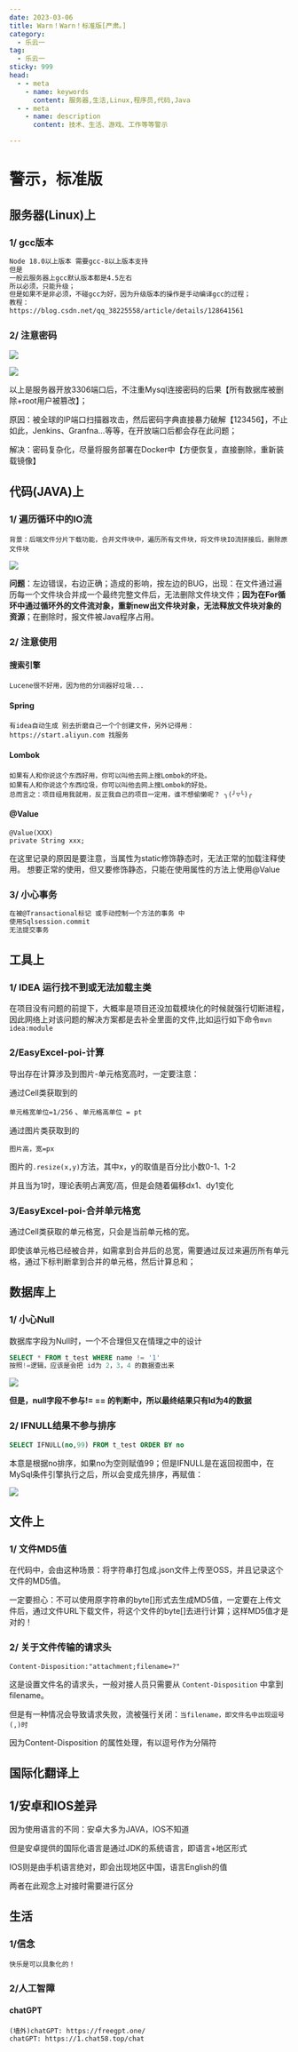 ```yaml
---
date: 2023-03-06
title: Warn！Warn！标准版[严肃。]
category: 
  - 乐云一
tag:
  - 乐云一
sticky: 999
head:
  - - meta
    - name: keywords
      content: 服务器,生活,Linux,程序员,代码,Java
  - - meta
    - name: description
      content: 技术、生活、游戏、工作等等警示

---
```


# 警示，标准版

## 服务器(Linux)上

### 1/ gcc版本

```xml
Node 18.0以上版本 需要gcc-8以上版本支持
但是
一般云服务器上gcc默认版本都是4.5左右
所以必须，只能升级；
但是如果不是非必须，不碰gcc为好，因为升级版本的操作是手动编译gcc的过程；
教程：
https://blog.csdn.net/qq_38225558/article/details/128641561
```

### 2/ 注意密码

![](https://leyunone-img.oss-cn-hangzhou.aliyuncs.com/image/2023-03-06/052b7683-a565-4cbd-b3e0-2c7ce8a1436b.JPG)

![](https://leyunone-img.oss-cn-hangzhou.aliyuncs.com/image/2023-03-06/838658c0-c7b0-4f21-9856-56c7ce8cc122.JPG)

以上是服务器开放3306端口后，不注重Mysql连接密码的后果【所有数据库被删除+root用户被篡改】；

原因：被全球的IP端口扫描器攻击，然后密码字典直接暴力破解【123456】，不止如此，Jenkins、Granfna...等等，在开放端口后都会存在此问题；

解决：密码复杂化，尽量将服务部署在Docker中【方便恢复，直接删除，重新装载镜像】

## 代码(JAVA)上

### 1/ 遍历循环中的IO流

```
背景：后端文件分片下载功能，合并文件块中，遍历所有文件块，将文件块IO流拼接后，删除原文件块
```

![](https://leyunone-img.oss-cn-hangzhou.aliyuncs.com/image/2023-03-06/2aeb0b6e-689b-454b-a214-0ad9351a011a.png)

**问题**：左边错误，右边正确；造成的影响，按左边的BUG，出现：在文件通过遍历每一个文件块合并成一个最终完整文件后，无法删除文件块文件；**因为在For循环中通过循环外的文件流对象，重新new出文件块对象，无法释放文件块对象的资源**；在删除时，报文件被Java程序占用。

### 2/ 注意使用

#### 搜索引擎

```
Lucene很不好用，因为他的分词器好垃圾...
```

#### Spring

```
有idea自动生成 别去折磨自己一个个创建文件，另外记得用：https://start.aliyun.com 找服务
```

#### Lombok

```
如果有人和你说这个东西好用，你可以叫他去网上搜Lombok的坏处。
如果有人和你说这个东西垃圾，你可以叫他去网上搜Lombok的好处。
总而言之：项目组用我就用，反正我自己的项目一定用，谁不想偷懒呢？ ╮(╯▽╰)╭
```

#### @Value

```
@Value(XXX)
private String xxx;
```

在这里记录的原因是要注意，当属性为static修饰静态时，无法正常的加载注释使用。
想要正常的使用，但又要修饰静态，只能在使用属性的方法上使用@Value

### 3/ 小心事务

```markdown
在被@Transactional标记 或手动控制一个方法的事务 中
使用Sqlsession.commit
无法提交事务
```

## 工具上

### 1/ IDEA 运行找不到或无法加载主类

在项目没有问题的前提下，大概率是项目还没加载模块化的时候就强行切断进程，因此网络上对该问题的解决方案都是去补全里面的文件,比如运行如下命令`mvn idea:module` 

### 2/EasyExcel-poi-计算

导出存在计算涉及到图片-单元格宽高时，一定要注意：

通过Cell类获取到的

`单元格宽单位=1/256` 、`单元格高单位 = pt` 

通过图片类获取到的

`图片高，宽=px`

图片的`.resize(x,y)`方法，其中x，y的取值是百分比小数0-1、1-2

并且当为1时，理论表明占满宽/高，但是会随着偏移dx1、dy1变化

### 3/EasyExcel-poi-合并单元格宽

通过Cell类获取的单元格宽，只会是当前单元格的宽。

即使该单元格已经被合并，如需拿到合并后的总宽，需要通过反过来遍历所有单元格，通过下标判断拿到合并的单元格，然后计算总和；

## 数据库上

### 1/ 小心Null

数据库字段为Null时，一个不合理但又在情理之中的设计

```sql
SELECT * FROM t_test WHERE name != '1' 
按照!=逻辑，应该是会把 id为 2，3，4 的数据查出来
```

![](https://leyunone-img.oss-cn-hangzhou.aliyuncs.com/image/2023-05-28/8adeada3-e135-4981-9920-a2ac1081c7c8.png)

**但是，null字段不参与!= == 的判断中，所以最终结果只有Id为4的数据**

### 2/ IFNULL结果不参与排序

```sql
SELECT IFNULL(no,99) FROM t_test ORDER BY no
```

本意是根据no排序，如果no为空则赋值99；但是IFNULL是在返回视图中，在MySql条件引擎执行之后，所以会变成先排序，再赋值：

![](https://leyunone-img.oss-cn-hangzhou.aliyuncs.com/image/2023-05-28/fcffe46e-3697-4b82-a0f1-1dbfddd5f592.png)

## 文件上

### 1/ 文件MD5值

在代码中，会由这种场景：将字符串打包成.json文件上传至OSS，并且记录这个文件的MD5值。

一定要担心：不可以使用原字符串的byte[]形式去生成MD5值，一定要在上传文件后，通过文件URL下载文件，将这个文件的byte[]去进行计算；这样MD5值才是对的！

### 2/ 关于文件传输的请求头

```
Content-Disposition:"attachment;filename=?"
```

这是设置文件名的请求头，一般对接人员只需要从 `Content-Disposition` 中拿到filename。

但是有一种情况会导致请求失败，流被强行关闭：`当filename，即文件名中出现逗号(,)时`

因为Content-Disposition 的属性处理，有以逗号作为分隔符

## 国际化翻译上

## 1/安卓和IOS差异

因为使用语言的不同：安卓大多为JAVA，IOS不知道

但是安卓提供的国际化语言是通过JDK的系统语言，即语言+地区形式

IOS则是由手机语言绝对，即会出现地区中国，语言English的值

两者在此观念上对接时需要进行区分



## 生活

### 1/信念

```
快乐是可以具象化的！
```

### 2/人工智障

#### chatGPT

```properties
(墙外)chatGPT: https://freegpt.one/
chatGPT: https://1.chat58.top/chat
```